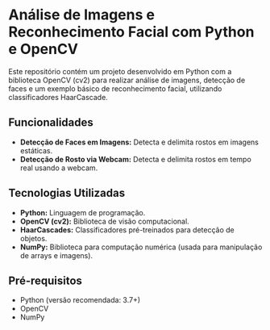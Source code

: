 # Análise de Imagens e Reconhecimento Facial com Python e OpenCV

Este repositório contém um projeto desenvolvido em Python com a biblioteca OpenCV (cv2) para realizar análise de imagens, detecção de faces e um exemplo básico de reconhecimento facial, utilizando classificadores HaarCascade.

## Funcionalidades

*   **Detecção de Faces em Imagens:** Detecta e delimita rostos em imagens estáticas.
*   **Detecção de Rosto via Webcam:** Detecta e delimita rostos em tempo real usando a webcam.
  
## Tecnologias Utilizadas

*   **Python:** Linguagem de programação.
*   **OpenCV (cv2):** Biblioteca de visão computacional.
*   **HaarCascades:** Classificadores pré-treinados para detecção de objetos.
*   **NumPy:** Biblioteca para computação numérica (usada para manipulação de arrays e imagens).

## Pré-requisitos

*   Python (versão recomendada: 3.7+)
*   OpenCV
*   NumPy

